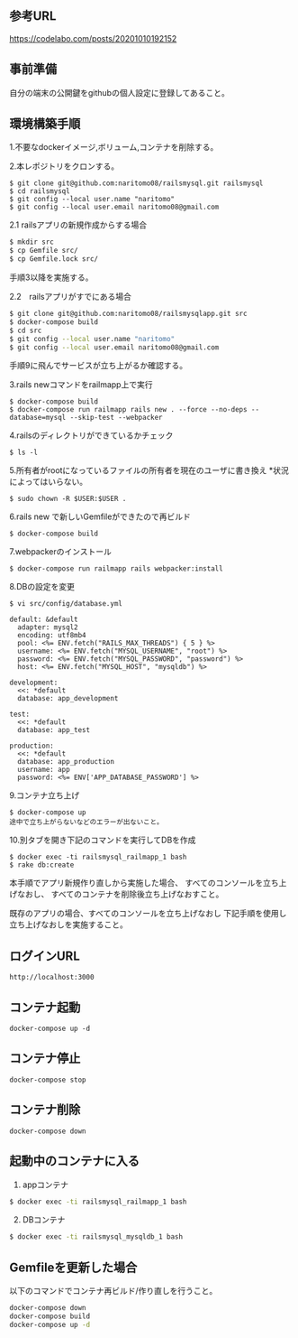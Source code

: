 ## 参考URL
https://codelabo.com/posts/20201010192152

## 事前準備

自分の端末の公開鍵をgithubの個人設定に登録してあること。

## 環境構築手順

1.不要なdockerイメージ,ボリューム,コンテナを削除する。

2.本レポジトリをクロンする。

```
$ git clone git@github.com:naritomo08/railsmysql.git railsmysql
$ cd railsmysql
$ git config --local user.name "naritomo"
$ git config --local user.email naritomo08@gmail.com
```

2.1 railsアプリの新規作成からする場合

```bash
$ mkdir src
$ cp Gemfile src/
$ cp Gemfile.lock src/
```
手順3以降を実施する。

2.2　railsアプリがすでにある場合

```bash
$ git clone git@github.com:naritomo08/railsmysqlapp.git src
$ docker-compose build
$ cd src
$ git config --local user.name "naritomo"
$ git config --local user.email naritomo08@gmail.com

```

手順9に飛んでサービスが立ち上がるか確認する。

3.rails newコマンドをrailmapp上で実行

```
$ docker-compose build
$ docker-compose run railmapp rails new . --force --no-deps --database=mysql --skip-test --webpacker
```

4.railsのディレクトリができているかチェック

```
$ ls -l
```

5.所有者がrootになっているファイルの所有者を現在のユーザに書き換え
*状況によってはいらない。

```
$ sudo chown -R $USER:$USER .
```

6.rails new で新しいGemfileができたので再ビルド

```
$ docker-compose build
```

7.webpackerのインストール

```
$ docker-compose run railmapp rails webpacker:install
```

8.DBの設定を変更

```
$ vi src/config/database.yml

default: &default
  adapter: mysql2
  encoding: utf8mb4
  pool: <%= ENV.fetch("RAILS_MAX_THREADS") { 5 } %>
  username: <%= ENV.fetch("MYSQL_USERNAME", "root") %>
  password: <%= ENV.fetch("MYSQL_PASSWORD", "password") %>
  host: <%= ENV.fetch("MYSQL_HOST", "mysqldb") %>

development:
  <<: *default
  database: app_development

test:
  <<: *default
  database: app_test

production:
  <<: *default
  database: app_production
  username: app
  password: <%= ENV['APP_DATABASE_PASSWORD'] %>
```

9.コンテナ立ち上げ

```
$ docker-compose up
途中で立ち上がらないなどのエラーが出ないこと。
```

10.別タブを開き下記のコマンドを実行してDBを作成

```
$ docker exec -ti railsmysql_railmapp_1 bash
$ rake db:create
```

本手順でアプリ新規作り直しから実施した場合、
すべてのコンソールを立ち上げなおし、
すべてのコンテナを削除後立ち上げなおすこと。

既存のアプリの場合、すべてのコンソールを立ち上げなおし
下記手順を使用し立ち上げなおしを実施すること。

## ログインURL

```
http://localhost:3000
```

## コンテナ起動

```
docker-compose up -d
```

## コンテナ停止

```
docker-compose stop
```

## コンテナ削除

```
docker-compose down
```

## 起動中のコンテナに入る

1. appコンテナ

```bash
$ docker exec -ti railsmysql_railmapp_1 bash
```

2. DBコンテナ

```bash
$ docker exec -ti railsmysql_mysqldb_1 bash
```

## Gemfileを更新した場合

以下のコマンドでコンテナ再ビルド/作り直しを行うこと。

```bash
docker-compose down
docker-compose build
docker-compose up -d
```
